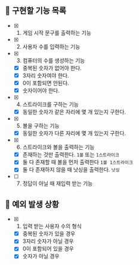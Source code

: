 ## 📌 구현할 기능 목록

- [x] 1. 게임 시작 문구를 출력하는 기능
- [x] 2. 사용자 수를 입력하는 기능
- [x] 3. 컴퓨터의 수를 생성하는 기능
  - [x] 중복된 숫자가 없어야 한다.
  - [x] 3자리 숫자여야 한다.
  - [x] 0이 포함되면 안된다.
  - [x] 숫자이어야 한다.
- [x] 4. 스트라이크를 구하는 기능
  - [x] 동일한 숫자가 같은 자리에 몇 개 있는지 구한다.
-[x] 5. 볼을 구하는 기능
  - [x] 동일한 숫자가 다른 자리에 몇 개 있는지 구한다.
- [x] 6. 스트라이크와 볼을 출력하는 기능
  - [x] 존재하는 것만 출력한다. `1볼` 또는 `1스트라이크`
  - [x] 둘 다 존재할 때 볼을 먼저 출력한다 `1볼 1스트라이크`
  - [x] 둘 다 존재하지 않을 때 낫싱을 출력한다. `낫싱`
- [ ] 7. 정답이 아닐 때 재입력 받는 기능

## 🎯 예외 발생 상황

- [x] 1. 입력 받는 사용자 수의 형식
  - [x] 중복된 숫자가 있을 경우
  - [x] 3자리 숫자가 아닐 경우
  - [x] 0이 포함되어 있을 경우
  - [x] 숫자가 아닐 경우
